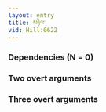 ```yaml
---
layout: entry
title: མཉེལ་
vid: Hill:0622
---
```

### Dependencies (N = 0)


### Two overt arguments


### Three overt arguments
